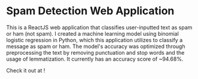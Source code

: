 # Spam Detection Web Application

This is a ReactJS web application that classifies user-inputted text as spam or ham (not spam). I created a machine learning model using binomial logistic regression in Python, which this application utilizes to classify a message as spam or ham. The model's accuracy was optimized through preprocessing the text by removing punctuation and stop words and the usage of lemmatization. It currently has an accuracy score of ~94.68%. 

Check it out at !
